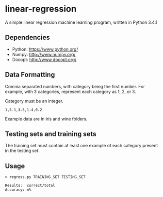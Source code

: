 # linear-regression
A simple linear regression machine learning program, written in Python 3.4.1

## Dependencies
* Python: https://www.python.org/
* Numpy: http://www.numpy.org/
* Docopt: http://www.docopt.org/

## Data Formatting
Comma separated numbers, with category being the first number. For example, with 3 categories, represent each category as 1, 2, or 3.

Category must be an integer.

```
1,5.1,3.5,1.4,0.2
```

Example data are in iris and wine folders.

## Testing sets and training sets
The training set must contain at least one example of each category present in the testing set.

## Usage
```
> regress.py TRAINING_SET TESTING_SET

Results:  correct/total
Accuracy: n%
```
